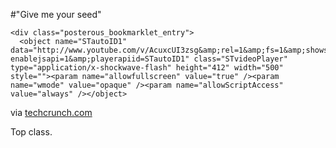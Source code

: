 #"Give me your seed"


    <div class="posterous_bookmarklet_entry">
      <object name="STautoID1" data="http://www.youtube.com/v/AcuxcUI3zsg&amp;rel=1&amp;fs=1&amp;showsearch=0&amp;showinfo=1&amp;iv_load_policy=1?enablejsapi=1&amp;playerapiid=STautoID1" class="STvideoPlayer" type="application/x-shockwave-flash" height="412" width="500" style=""><param name="allowfullscreen" value="true" /><param name="wmode" value="opaque" /><param name="allowScriptAccess" value="always" /></object>

<div class="posterous_quote_citation">via <a href="http://techcrunch.com/2010/10/07/jamie-walters/">techcrunch.com</a></div>
    <p>Top class.</p></div>
  
